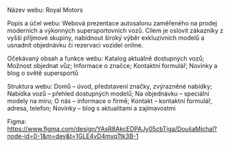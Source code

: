 Název webu: Royal Motors

Popis a účel webu: Webová prezentace autosalonu zaměřeného na prodej moderních a výkonných supersportovních vozů. Cílem je oslovit zákazníky z vyšší příjmové skupiny, nabídnout široký výběr exkluzivních modelů a usnadnit objednávku či rezervaci vozidel online.

Očekávaný obsah a funkce webu: Katalog aktuálně dostupných vozů; Možnost objednat vůz; Informace o značce; Kontaktní formulář; Novinky a blog o světě supersportů

Struktura webu: Domů – úvod, představení značky, zvýrazněné nabídky; Nabídka vozů – přehled dostupných modelů; Na objednávku – speciální modely na míru; O nás – informace o firmě; Kontakt – kontaktní formulář, adresa, telefon; Novinky – blog s aktualitami a zajímavostmi

Figma: https://www.figma.com/design/YAsR8AkcEDPAJy05cbTiga/DoušaMichal?node-id=0-1&m=dev&t=1GLE4vD4mvqTtk3B-1
